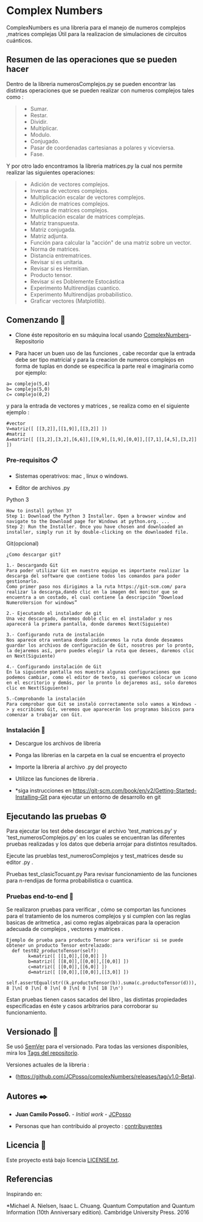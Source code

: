 # Complex Numbers

ComplexNumbers es una libreria para el manejo de numeros complejos ,matrices complejas Útil para la realizacion de  simulaciones de circuitos cuánticos.
## Resumen de las operaciones que se pueden hacer
Dentro de la libreria numerosComplejos.py  se pueden encontrar las distintas operaciones que se pueden realizar con numeros complejos tales como :
>- Sumar.
>- Restar.
>- Dividir.
>- Multiplicar.
>- Modulo.
>- Conjugado.
>- Pasar de coordenadas cartesianas a polares y viceviersa.
>- Fase.

Y por otro lado encontramos la libreria matrices.py la cual nos permite realizar las siguientes operaciones:

>- Adición de vectores complejos.
>- Inversa de vectores complejos.
>- Multiplicación escalar de vectores complejos.
>- Adición de matrices complejos.
>- Inversa de matrices complejos.
>- Multiplicación escalar de matrices complejas.
>- Matriz transpuesta.
>- Matriz conjugada.
>- Matriz adjunta.
>- Función para calcular la "acción" de una matriz sobre un vector.
>- Norma de matrices.
>- Distancia entrematrices.
>- Revisar si es unitaria.
>- Revisar si es Hermitian.
>- Producto tensor.
>- Revisar si es Doblemente Estocástica
>- Experimento Multirendijas cuantico.
>- Experimento Multirendijas probabilistico.
>- Graficar vectores (Matplotlib).

## Comenzando 🚀
* Clone éste repositorio en su máquina local usando [ComplexNumbers](https://github.com/JCPosso/complexNumbers.git)- Repositorio

* Para hacer un buen uso de las funciones , cabe recordar que la entrada debe ser tipo matricial y para la creacion de numeros complejos en forma de tuplas  en donde se especifica la parte real e imaginaria como por ejemplo:
```
a= complejo(5,4)
b= complejo(5,0)
c= complejo(0,2)

```
y para la entrada de vectores y matrices , se realiza  como en el siguiente ejemplo :
```
#vector
V=matriz([ [[3,2]],[[1,9]],[[3,2]] ])
#matriz
A=matriz([ [[1,2],[3,2],[6,6]],[[9,9],[1,9],[0,0]],[[7,1],[4,5],[3,2]] ])
```

### Pre-requisitos 📋
* Sistemas operatrivos: mac , linux o windows.

* Editor de archivos .py

Python 3

```
How to install python 3?
Step 1: Download the Python 3 Installer. Open a browser window and navigate to the Download page for Windows at python.org. ...
Step 2: Run the Installer. Once you have chosen and downloaded an installer, simply run it by double-clicking on the downloaded file.

```
Git(opcional)
```
¿Como descargar git?

1.- Descargando Git
Para poder utilizar Git en nuestro equipo es importante realizar la descarga del software que contiene todos los comandos para poder gestionarlo.
Como primer paso nos dirigimos a la ruta https://git-scm.com/ para realizar la descarga,dando clic en la imagen del monitor que se encuentra a un costado, el cual contiene la descripción “Download NumeroVersion for windows”

2.- Ejecutando el instalador de git
Una vez descargado, daremos doble clic en el instalador y nos aparecerá la primera pantalla, donde daremos Next(Siguiente)

3.- Configurando ruta de instalación
Nos aparece otra ventana donde indicaremos la ruta donde deseamos guardar los archivos de configuración de Git, nosotros por lo pronto, la dejaremos así, pero puedes elegir la ruta que desees, daremos clic en Next(Siguiente)

4.- Configurando instalación de Git
En la siguiente pantalla nos muestra algunas configuraciones que podemos cambiar, como el editor de texto, si queremos colocar un icono en el escritorio y demás, por lo pronto lo dejaremos así, solo daremos clic en Next(Siguiente)

5.-Comprobando la instalación         
Para comprobar que Git se instaló correctamente solo vamos a Windows -> y escribimos Git, veremos que aparecerán los programas básicos para comenzar a trabajar con Git.
```
### Instalación 🔧
* Descargue los archivos de libreria
* Ponga las librerias en la carpeta en la cual se encuentra el proyecto
* Importe la libreria al archivo .py del proyecto
* Utilizce las funciones de libreria .

* *siga instrucciones en https://git-scm.com/book/en/v2/Getting-Started-Installing-Git para ejecutar un entorno de desarrollo en git

## Ejecutando las pruebas ⚙️
Para ejecutar los test debe descargar el archivo 'test_matrices.py' y 'test_numerosComplejos.py' en los cuales se encuentran las diferentes pruebas realizadas y los datos que deberia arrojar para distintos resultados.

Ejecute las prueblas test_numerosComplejos y test_matrices desde su editor .py .

Pruebas test_clasicTocuant.py Para revisar funcionamiento de las funciones para n-rendijas de forma probabilistica o cuantica.

### Pruebas end-to-end 🔩
Se realizaron pruebas para verificar , cómo se comportan las funciones para el tratamiento de los numeros complejos y si cumplen con las reglas basicas de aritmetica , asi como reglas algebraicas para la operacion adecuada de complejos , vectores y matrices .
```
Ejemplo de prueba para producto Tensor para verificar si se puede obtener un producto Tensor entrelazado:
  def test02_productoTensor(self):
        k=matriz([ [[1,0]],[[0,0]] ])
        b=matriz([ [[8,0]],[[0,0]],[[0,0]] ])
        c=matriz([ [[0,0]],[[6,0]] ])
        d=matriz([ [[0,0]],[[0,0]],[[3,0]] ])
        self.assertEqual(str((k.productoTensor(b)).suma(c.productoTensor(d))),'[ 8 ]\n[ 0 ]\n[ 0 ]\n[ 0 ]\n[ 0 ]\n[ 18 ]\n')
```
Estan pruebas tienen casos sacados del libro  , las distintas propiedades especificadas en éste y casos arbitrarios para corroborar su funcionamiento.

## Versionado 📌
Se usó [SemVer](http://semver.org/) para el versionado. Para todas las versiones disponibles, mira los [Tags del repositorio](https://github.com/JCPosso/complexNumbers/tags).

Versiones actuales de la libreria :
* (https://github.com/JCPosso/complexNumbers/releases/tag/v1.0-Beta). 

## Autores ✒️

* **Juan Camilo PossoG.** - *Initial work* - [JCPosso](https://github.com/JCPosso)

* Personas que han contribuido al proyecto : [contribuyentes](https://github.com/JCPosso/complexNumbers/contributors)

## Licencia 📄

Este proyecto está bajo licencia [LICENSE.txt](https://github.com/JCPosso/complexNumbers/blob/master/LICENCE.txt).

## Referencias
Inspirando en:

*Michael A. Nielsen, Isaac L. Chuang. Quantum Computation and Quantum Information (10th Anniversary edition). Cambridge University Press. 2016
